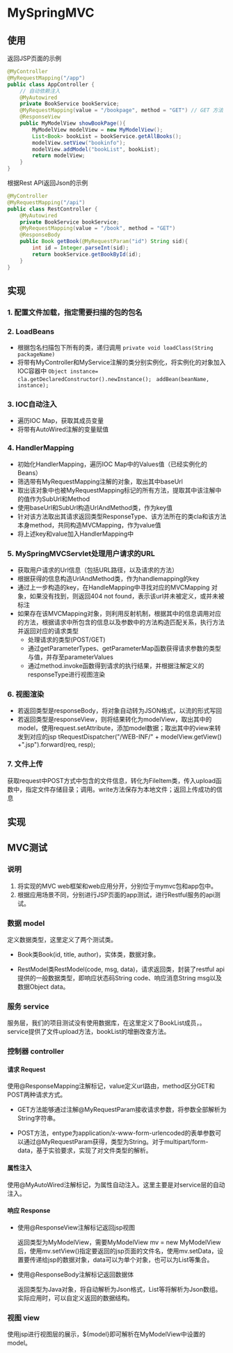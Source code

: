 # MySpringMVC

## 使用

返回JSP页面的示例
```java
@MyController
@MyRequestMapping("/app")
public class AppController {
    // 自动依赖注入
    @MyAutowired
    private BookService bookService;
    @MyRequestMapping(value = "/bookpage", method = "GET") // GET 方法 
    @ResponseView
    public MyModelView showBookPage(){
        MyModelView modelView = new MyModelView();
        List<Book> bookList = bookService.getAllBooks();
        modelView.setView("bookinfo");
        modelView.addModel("bookList", bookList);
        return modelView;
    }
}
```
根据Rest API返回Json的示例
```java
@MyController
@MyRequestMapping("/api")
public class RestController {
    @MyAutowired
    private BookService bookService;
    @MyRequestMapping(value = "/book", method = "GET")
    @ResponseBody
    public Book getBook(@MyRequestParam("id") String sid){
        int id = Integer.parseInt(sid);
        return bookService.getBookById(id);
    }
}
```


## 实现

### 1. 配置文件加载，指定需要扫描的包的包名
### 2. LoadBeans

- 根据包名扫描包下所有的类，递归调用
  `private void loadClass(String packageName)`  
- 将带有MyController和MyService注解的类分别实例化，将实例化的对象加入IOC容器中
  `Object instance= cla.getDeclaredConstructor().newInstance(); ` 
  `addBean(beanName, instance);`  

### 3. IOC自动注入

- 遍历IOC Map，获取其成员变量
- 将带有AutoWired注解的变量赋值

### 4. HandlerMapping

- 初始化HandlerMapping，遍历IOC Map中的Values值（已经实例化的Beans）
- 筛选带有MyRequestMapping注解的对象，取出其中baseUrl
- 取出该对象中也被MyRequestMapping标记的所有方法，提取其中该注解中的值作为SubUrl和Method
- 使用baseUrl和SubUrl构造UrlAndMethod类，作为key值
- 针对该方法取出其请求返回类型ResponseType、该方法所在的类cla和该方法本身method，共同构造MVCMapping，作为value值
- 将上述key和value加入HandlerMapping中

### 5. MySpringMVCServlet处理用户请求的URL

- 获取用户请求的Url信息（包括URL路径，以及请求的方法）
- 根据获得的信息构造UrlAndMethod类，作为handlemapping的key
- 通过上一步构造的key，在HandleMapping中寻找对应的MVCMapping 对象，如果没有找到，则返回404 not found，表示该url并未被定义，或并未被标注
- 如果存在该MVCMapping对象，则利用反射机制，根据其中的信息调用对应的方法，根据请求中所包含的信息以及参数中的方法构造匹配关系，执行方法并返回对应的请求类型
  - 处理请求的类型(POST/GET)
  - 通过getParameterTypes、getParameterMap函数获得请求参数的类型与值，并存至parameterValues
  - 通过method.invoke函数得到请求的执行结果，并根据注解定义的responseType进行视图渲染

### 6. 视图渲染

- 若返回类型是responseBody，将对象自动转为JSON格式，以流的形式写回 
- 若返回类型是responseView，则将结果转化为modelView，取出其中的model，使用request.setAttribute，添加model数据；取出其中的view来转发到对应的jsp
  tRequestDispatcher("/WEB-INF/" + modelView.getView() +".jsp").forward(req, resp);  

### 7. 文件上传

获取request中POST方式中包含的文件信息，转化为FileItem类，传入upload函数中，指定文件存储目录；调用。write方法保存为本地文件；返回上传成功的信息

## 实现

## MVC测试

### 说明

1. 将实现的MVC web框架和web应用分开，分别位于mymvc包和app包中。
2. 根据应用场景不同，分别进行JSP页面的app测试，进行Restful服务的api测试。



### 数据 model

定义数据类型，这里定义了两个测试类。

- Book类Book(id, title, author)，实体类，数据对象。

- RestModel类RestModel(code, msg, data)，请求返回类，封装了restful api提供的一般数据类型，即响应状态码String code、响应消息String msg以及数据Object data。



### 服务 service

服务层，我们的项目测试没有使用数据库，在这里定义了BookList成员，。service提供了文件upload方法，bookList的增删改查方法。



### 控制器 controller

#### **请求 Request**

  使用@ResponseMapping注解标记，value定义url路由，method区分GET和POST两种请求方式。  

- GET方法能够通过注解@MyRequestParam接收请求参数，将参数全部解析为String字符串。

- POST方法，entype为application/x-www-form-urlencoded的表单参数可以通过@MyRequestParam获得，类型为String。对于multipart/form-data，基于实验要求，实现了对文件类型的解析。

#### **属性注入**

  使用@MyAutoWired注解标记，为属性自动注入。这里主要是对service层的自动注入。  

#### **响应 Response**  

- 使用@ResponseView注解标记返回jsp视图

  返回类型为MyModelView，需要MyModelView mv = new MyModelView后，使用mv.setView()指定要返回的jsp页面的文件名，使用mv.setData，设置要传递给jsp的数据对象，data可以为单个对象，也可以为List等集合。

- 使用@ResponseBody注解标记返回数据体

  返回类型为Java对象，将自动解析为Json格式，List等将解析为Json数组。实际应用时，可以自定义返回的数据结构。

### 视图 view

使用jsp进行视图层的展示，${model}即可解析在MyModelView中设置的model。

